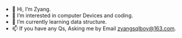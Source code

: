 - 👋 Hi, I’m Zyang.
- 👀 I’m interested in computer Devices and coding.
- 🌱 I’m currently learning data structure.
- 📫 If you have any Qs, Asking me by Email zyangsqlboy@163.com.

